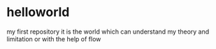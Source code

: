 # helloworld
my first repository
it is the world which can understand my theory and limitation or with the help of flow 
